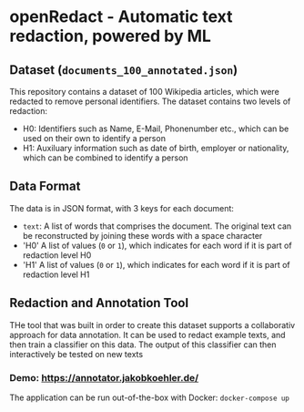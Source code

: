 # openRedact - Automatic text redaction, powered by ML

## Dataset (`documents_100_annotated.json`)
This repository contains a dataset of 100 Wikipedia articles, which were redacted to remove personal identifiers. 
The dataset contains two levels of redaction:
- H0: Identifiers such as Name, E-Mail, Phonenumber etc., which can be used on their own to identify a person
- H1: Auxiluary information such as date of birth, employer or nationality, which can be combined to identify a person

## Data Format
The data is in JSON format, with 3 keys for each document:
- `text`: A list of words that comprises the document. The original text can be reconstructed by joining these words with a space character
- 'H0' A list of values (`0` or `1`), which indicates for each word if it is part of redaction level H0
- 'H1' A list of values (`0` or `1`), which indicates for each word if it is part of redaction level H1

## Redaction and Annotation Tool
THe tool that was built in order to create this dataset supports a collaborativ approach for data annotation. 
It can be used to redact example texts, and then train a classifier on this data. 
The output of this classifier can then interactively be tested on new texts
### Demo: https://annotator.jakobkoehler.de/
The application can be run out-of-the-box with Docker: `docker-compose up`
